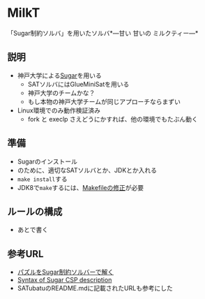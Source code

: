 # MilkT
「Sugar制約ソルバ」を用いたソルバ*―甘い 甘いの ミルクティー―*

## 説明

* 神戸大学による[Sugar](http://bach.istc.kobe-u.ac.jp/sugar/)を用いる
  * SATソルバにはGlueMiniSatを用いる
  * 神戸大学のチームかな？
  * もし本物の神戸大学チームが同じアプローチならまずい
* Linux環境でのみ動作検証済み
  * fork と execlp さえどうにかすれば、他の環境でもたぶん動く

## 準備

* Sugarのインストール
* のために、適切なSATソルバとか、JDKとか入れる
* `make install`する
* JDK8で`make`するには、[Makefileの修正](https://gist.github.com/lrks/46dab58e40734a43b43a)が必要

## ルールの構成

* あとで書く

## 参考URL

* [パズルをSugar制約ソルバーで解く](http://bach.istc.kobe-u.ac.jp/sugar/puzzles/)
* [Syntax of Sugar CSP description](http://bach.istc.kobe-u.ac.jp/sugar/package/current/docs/syntax.html)
* SATubatuのREADME.mdに記載されたURLも参考にした

